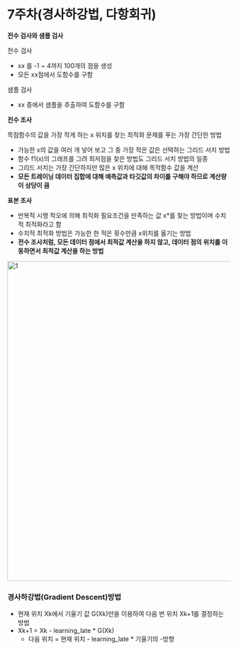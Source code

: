 # 7주차(경사하강법, 다항회귀)

**전수 검사와 샘플 검사**

전수 검사

- xx 를 -1 ~ 4까지 100개의 점을 생성
- 모든 xx점에서 도함수를 구함

샘플 검사

- xx 중에서 샘플을 추출하여 도함수를 구함

**전수 조사**

목점함수의 값을 가장 작게 하는 x 위치를 찾는 최적화 문제를 푸는 가장 간단한 방법

- 가능한 x의 값을 여러 개 넣어 보고 그 중 가장 작은 값은 선택하는 그리드 서치 방법
- 함수 f1(x)의 그래프를 그려 최저점을 찾은 방법도 그리드 서치 방법의 일종
- 그리드 서치는 가장 간단하지만 많은 x 위치에 대해 목적함수 값을 계산
- **모든 트레이닝 데이터 집합에 대해 예측값과 타깃값의 차이를 구해야 하므로 계산량이 상당이 큼**

**표본 조사**

- 반복적 시행 착오에 의해 최적화 필요조건을 만족하는 값 x*를 찾는 방법이며 수치적 최적화라고 함
- 수치적 최적화 방법은 가능한 한 적은 횟수만큼 x위치를 옮기는 방법
- **전수 조사처럼, 모든 데이터 점에서 최적값 계산을 하지 않고, 데이터 점의 위치를 이동하면서 최적값 계산을 하는 방법**

<img width="722" alt="1" src="https://user-images.githubusercontent.com/79856225/236125634-8d7475a6-f0d8-45ba-af0b-50257a6cb67c.png">


### 경사하강법(Gradient Descent)방법

- 현재 위치 Xk에서 기울기 값 G(Xk)만을 이용하여 다음 번 위치 Xk+1를 결정하는 방법
- Xk+1  = Xk  - learning_late * G(Xk)
    - 다음 위치 = 현재 위치 - learning_late * 기울기의 -방향